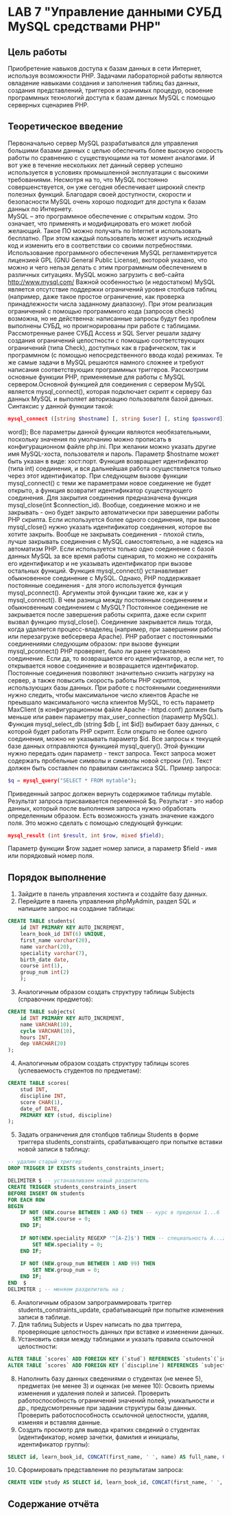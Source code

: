 # LAB 7 "Управление данными СУБД MуSQL средствами РНР"

## Цель работы
Приобретение навыков доступа к базам данных в сети Интернет, используя возможности PHP. Задачами лабораторной работы являются овладение навыками создания и заполнения таблиц баз данных, создания представлений, триггеров и хранимых процедур, освоение программных технологий доступа к базам данных MySQL с помощью серверных сценариев PHP.

## Теоретическое введение
Первоначально сервер MySQL разрабатывался для управления большими базами данных с целью обеспечить более высокую скорость работы по сравнению с существующими на тот момент аналогами. И вот уже в течение нескольких лет данный сервер успешно используется в условиях промышленной эксплуатации с высокими требованиями. Несмотря на то, что MySQL постоянно совершенствуется, он уже сегодня обеспечивает широкий спектр полезных функций. Благодаря своей доступности, скорости и безопасности MySQL очень хорошо подходит для доступа к базам данных по Интернету.  
MySQL – это программное обеспечение с открытым кодом. Это означает, что применять и модифицировать его может любой желающий. Такое ПО можно получать по Internet и использовать бесплатно. При этом каждый пользователь может изучить исходный код и изменить его в соответствии со своими потребностями. Использование программного обеспечения MySQL регламентируется лицензией GPL (GNU General Public License), вкоторой указано, что можно и чего нельзя делать с этим программным обеспечением в различных ситуациях. MySQL можно загрузить с веб-сайта http://www.mysql.com/
Важной особенностью (и недостатком) MySQL является отсутствие поддержки ограничений уровня столбцов таблиц (например, даже такое простое ограничение, как проверка принадлежности числа заданному диапазону). При этом реализация ограничений с помощью программного кода (запросов check) возможна, но не действенна: написанные запросы будут без проблем выполнены СУБД, но проигнорированы при работе с таблицами.  
Рассмотренные ранее СУБД Access и SQL Server решали задачу создания ограничений целостности с помощью соответствующих ограничений (типа Check), доступных как в графическом, так и программном (с помощью непосредственного ввода кода) режимах. Те же самые задачи в MySQL решаются намного сложнее и требуют написания соответствующих программных триггеров.
Рассмотрим основные функции PHP, применяемые для работы с MySQL сервером.Основной функцией для соединения с сервером MySQL является mysql_connect(), которая подключает скрипт к серверу баз данных MySQL и выполяет авторизацию пользователя базой данных. Синтаксис у данной функции такой:
```php
mysql_connect ([string $hostname] [, string $user] [, sting $password]);
```
word]);
Все параметры данной функции являются необязательными, поскольку значения по умолчанию можно прописать в конфигурационном файле php.ini. При желании можно указать другие имя MySQL-хоста, пользователя и пароль. Параметр $hostname может быть указан в виде: хост:порт.
Функция возвращает идентификатор (типа int) соединения, и вся дальнейшая работа осуществляется только через этот идентификатор. При следующем вызове функции mysql_connect() с теми же параметрами новое соединение не будет открыто, а функция возвратит идентификатор существующего соединения. 
Для закрытия соединения предназначена функция mysql_close(int $connection_id).
Вообще, соединение можно и не закрывать - оно будет закрыто автоматически при завершении работы PHP скрипта. Если используется более одного соединения, при вызове mysql_close() нужно указать идентификатор соединения, которое вы хотите закрыть. Вообще не закрывать соединения - плохой стиль, лучше закрывать соединения с MySQL самостоятельно, а не надеясь на автоматизм PHP. Если используется только одно соединение с базой данных MySQL за все время работы сценария, то можно не сохранять его идентификатор и не указывать идентификатор при вызове остальных функций.
Функция mysql_connect() устанавливает обыкновенное соединение с MySQL. Однако, PHP поддерживает постоянные соединения - для этого используется функция mysql_pconnect(). Аргументы этой функции такие же, как и у mysql_connect().
В чем разница между постоянным соединением и обыкновенным соединением с MySQL? Постоянное соединение не закрывается после завершения работы скрипта, даже если скрипт вызвал функцию mysql_close(). Соединение закрывается лишь тогда, когда удаляется процесс-владелец (например, при завершении работы или перезагрузке вебсервера Apache). 
PHP работает с постоянными соединениями следующим образом: при вызове функции mysql_pconnect() PHP проверяет, было ли ранее установлено соединение. Если да, то возвращается его идентификатор, а если нет, то открывается новое соединение и возвращается идентификатор.
Постоянные соединения позволяют значительно снизить нагрузку на сервер, а также повысить скорость работы PHP скриптов, использующих базы данных. При работе с постоянными соединениями нужно следить, чтобы максимальное число клиентов Apache не преывшало максимального числа клиентов MySQL, то есть параметр MaxClient (в конфигурационном файле Apache - httpd.conf) должен быть меньше или равен параметру max_user_connection (параметр MySQL).
Функция mysql_select_db (string $db [, int $id]) выбирает базу данных, с которой будет работать PHP скрипт. Если открыто не более одного соединения, можно не указывать параметр $id.
Все запросы к текущей базе данных отправляются функцией mysql_query(). Этой функции нужно передать один параметр - текст запроса. Текст запроса может содержать пробельные символы и символы новой строки (\n). Текст должен быть составлен по правилам синтаксиса SQL. Пример запроса:
```php
$q = mysql_query("SELECT * FROM mytable");
```
Приведенный запрос должен вернуть содержимое таблицы mytable. Результат запроса присваивается переменной $q. Результат - это набор данных, который после выполнения запроса нужно обработать определенным образом.
Есть возможность узнать значение каждого поля. Это можно сделать с помощью следующей функции:
```php
mysql_result (int $result, int $row, mixed $field);
```
Параметр функции $row задает номер записи, а параметр $field - имя или порядковый номер поля.

## Порядок выполнение
1. Зайдите в панель управления хостинга и создайте базу данных.
2. Перейдите в панель управления phpMyAdmin, раздел SQL и напишите запрос на создание таблицы:
```sql
CREATE TABLE students(
    id INT PRIMARY KEY AUTO_INCREMENT, 
    learn_book_id INT(6) UNIQUE,
    first_name varchar(20),
    name varchar(20),
    speciality varchar(7),
    birth_date date,
    course int(1),
    group_num int(2)
    );
```
3. Аналогичным образом создать структуру таблицы Subjects (справочник предметов):
```sql
CREATE TABLE subjects(
	id INT PRIMARY KEY AUTO_INCREMENT,
    name VARCHAR(10),
    cycle VARCHAR(10),
    hours INT,
    dep VARCHAR(20)
);
```
4. Аналогичным образом создать структуру таблицы scores (успеваемость студентов по предметам): 
```sql
CREATE TABLE scores(
	stud INT,
    discipline INT,
    score CHAR(1),
    date_of DATE,
    PRIMARY KEY (stud, discipline)
);
```
5. Задать ограничения для столбцов таблицы Students в форме триггера students_constraints, срабатывающего при попытке вставки новой записи в таблицу: 
```sql
-- удалим старый триггер
DROP TRIGGER IF EXISTS students_constraints_insert;

DELIMITER $ -- устанавливаем новый разделитель
CREATE TRIGGER students_constraints_insert 
BEFORE INSERT ON students 
FOR EACH ROW 
BEGIN
	IF NOT (NEW.course BETWEEN 1 AND 6) THEN -- курс в пределах 1...6
		SET NEW.course = 0;
	END IF; 
    
	IF NOT(NEW.speciality REGEXP '^[A-Z]$') THEN -- специальность A...z
		SET NEW.speciality = 0;
	END IF;
    
	IF NOT (NEW.group_num BETWEEN 1 AND 99) THEN
		SET NEW.group_num = 0;
	END IF;
END  $
DELIMITER ; -- меняем разделитель на ;
```
6. Аналогичным образом запрограммировать триггер students_constraints_update,
срабатывающий при попытке изменения записи в таблице.
7. Для таблиц Subjects и Uspev написать по два триггера, проверяющие целостность данных при вставке и изменении данных.
8. Установить связи между таблицами и указать правила ссылочной целостности:
```sql
ALTER TABLE `scores` ADD FOREIGN KEY (`stud`) REFERENCES `students`(`id`) ON DELETE RESTRICT ON UPDATE RESTRICT;
ALTER TABLE `scores` ADD FOREIGN KEY (`discipline`) REFERENCES `subjects`(`id`) ON DELETE RESTRICT ON UPDATE RESTRICT;
```
8. Наполнить базу данных сведениями о студентах (не менее 5), предметах (не менее 3) и оценках (не менее 10):
Освоить приемы изменения и удаления полей и записей. Проверить работоспособность ограничений значений полей, уникальности и др., предусмотренные при задании структуры базы данных. Проверить работоспособность ссылочной целостности, удаляя, изменяя и вставляя данные.
9. Создать просмотр для вывода кратких сведений о студентах (идентификатор, номер зачетки, фамилия и инициалы, идентификатор группы):
```sql
SELECT id, learn_book_id, CONCAT(first_name, ' ', name) AS full_name, CONCAT(speciality,'-',course,'-',group_num) as group_data FROM students;
```
10. Сформировать представление по результатам запроса:
```sql
CREATE VIEW study AS SELECT id, learn_book_id, CONCAT(first_name, ' ', name) AS full_name, CONCAT(speciality,'-',course,'-',group_num) as group_data FROM students;
```

## Содержание отчёта
